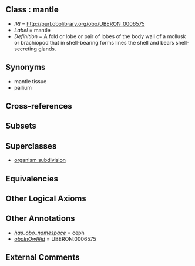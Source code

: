
## Class : mantle

 * *IRI* = http://purl.obolibrary.org/obo/UBERON_0006575
 * *Label* = mantle
 * *Definition* = A fold or lobe or pair of lobes of the body wall of a mollusk or brachiopod that in shell-bearing forms lines the shell and bears shell-secreting glands.

## Synonyms

 * mantle tissue
 * pallium

## Cross-references


## Subsets


## Superclasses

 * [organism subdivision](../../UBERON/75/UBERON_0000475.md)

## Equivalencies


## Other Logical Axioms


## Other Annotations

 * *[has_obo_namespace](../../ce/oboInOwl#hasOBONamespace.md)* = ceph
 * *[oboInOwl#id](../../id/oboInOwl#id.md)* = UBERON:0006575

## External Comments

